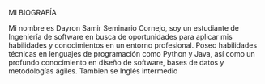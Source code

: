 MI BIOGRAFÍA

Mi nombre es Dayron Samir Seminario Cornejo, soy un estudiante de Ingeniería de software en busca de oportunidades para
aplicar mis habilidades y conocimientos en un entorno profesional. Poseo habilidades técnicas en lenguajes de programación como Python y Java, así como un profundo conocimiento en diseño de software, bases de datos y metodologías ágiles. Tambien se Inglés intermedio

